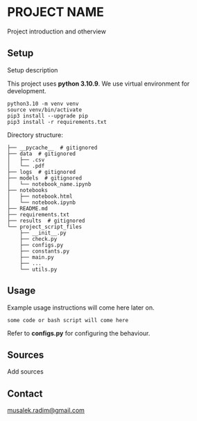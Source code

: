 # PROJECT NAME
Project introduction and otherview

## Setup
Setup description

This project uses **python 3.10.9**. We use virtual environment for development.

```
python3.10 -m venv venv
source venv/bin/activate
pip3 install --upgrade pip
pip3 install -r requirements.txt
```

Directory structure:

```
├── __pycache__  # gitignored
├── data  # gitignored
│   ├── .csv
│   └── .pdf
├── logs  # gitignored
├── models  # gitignored
│   └── notebook_name.ipynb
├── notebooks
│   ├── notebook.html
│   └── notebook.ipynb
├── README.md
├── requirements.txt
├── results  # gitignored
└── project_script_files
    ├── __init__.py
    ├── check.py
    ├── configs.py
    ├── constants.py
    ├── main.py
    ├── ...
    └── utils.py
```

## Usage

Example usage instructions will come here later on.
```
some code or bash script will come here
```

Refer to **configs.py** for configuring the behaviour.

## Sources
Add sources

## Contact
musalek.radim@gmail.com
